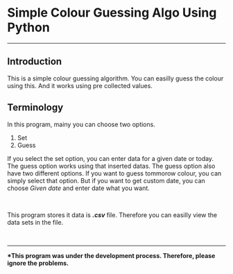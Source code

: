 # Simple Colour Guessing Algo Using Python
<hr />

<h2>Introduction</h2>

<p>
  This is a simple colour guessing algorithm. You can easilly guess the colour using this. And it works using pre collected values.
</p>


<h2>Terminology</h2>

<p>
  In this program, mainy you can choose two options.<br />
  <ol>
    <li>Set</li>
    <li>Guess</li>
  </ol>
  
  If you select the set option, you can enter data for a given date or today. The guess option works using that inserted datas. The guess option also have two different options. If you want to guess tommorow colour, you can simply select that option. But if you want to get custom date, you can choose <i>Given date</i> and enter date what you want.
  
  <br />
  
  This program stores it data is <b><i>.csv</i></b> file. Therefore you can easilly view the data sets in the file.
</p>

<br /><hr />
<p><b>*This program was under the development process. Therefore, please ignore the problems.</b></p>

